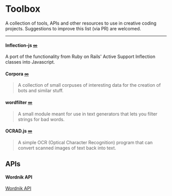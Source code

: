 Toolbox
=====

A collection of tools, APIs and other resources to use in creative coding projects. Suggestions to improve this list (via PR) are welcomed. 

---

#### Inflection-js [∞](https://github.com/sonnym/inflection-js)  

A port of the functionality from Ruby on Rails' Active Support Inflection classes into Javascript.

#### Corpora [∞](https://github.com/dariusk/corpora)

> A collection of small corpuses of interesting data for the creation of bots and similar stuff.

#### wordfilter [∞](https://github.com/dariusk/wordfilter)

> A small module meant for use in text generators that lets you filter strings for bad words.

#### OCRAD.js [∞](http://antimatter15.com/ocrad.js/demo.html)

> A simple OCR (Optical Character Recognition) program that can convert scanned images of text back into text. 

## APIs

#### Wordnik API

[Wordnik API](http://api.wordnik.com)

